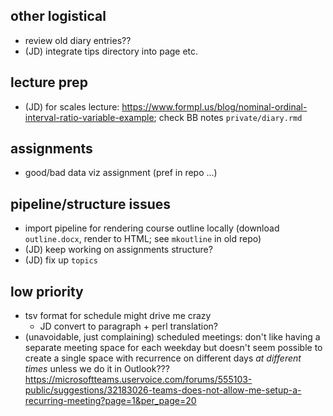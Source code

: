 
## other logistical

- review old diary entries??
- (JD) integrate tips directory into page etc.

## lecture prep

* (JD) for scales lecture: https://www.formpl.us/blog/nominal-ordinal-interval-ratio-variable-example; check BB notes `private/diary.rmd`

## assignments

* good/bad data viz assignment (pref in repo ...)

## pipeline/structure issues

- import pipeline for rendering course outline locally (download `outline.docx`, render to HTML; see `mkoutline` in old repo)
- (JD) keep working on assignments structure?
- (JD) fix up `topics`

## low priority

- tsv format for schedule might drive me crazy
   - JD convert to paragraph + perl translation?
- (unavoidable, just complaining) scheduled meetings: don't like having a separate meeting space for each weekday but doesn't seem possible to create a single space with recurrence on different days *at different times* unless we do it in Outlook??? https://microsoftteams.uservoice.com/forums/555103-public/suggestions/32183026-teams-does-not-allow-me-setup-a-recurring-meeting?page=1&per_page=20
